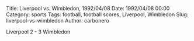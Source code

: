 Title: Liverpool vs. Wimbledon, 1992/04/08
Date: 1992/04/08 00:00
Category: sports
Tags: football, football scores, Liverpool, Wimbledon
Slug: liverpool-vs-wimbledon
Author: carbonero


Liverpool 2 - 3 Wimbledon
